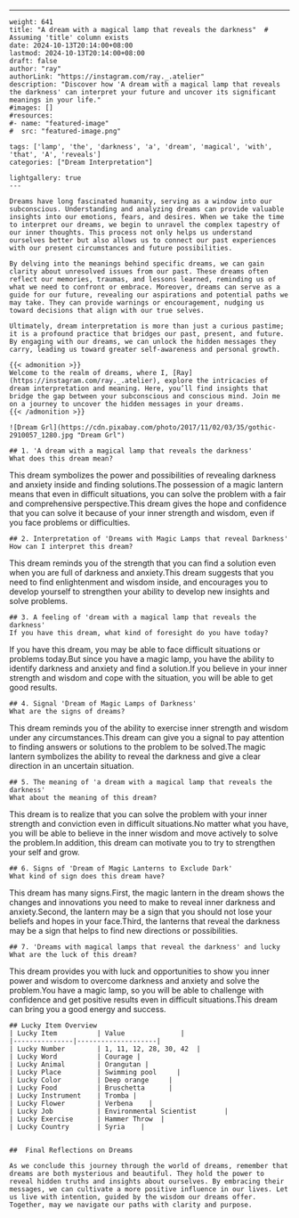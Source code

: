 ---
    weight: 641
    title: "A dream with a magical lamp that reveals the darkness"  # Assuming 'title' column exists
    date: 2024-10-13T20:14:00+08:00
    lastmod: 2024-10-13T20:14:00+08:00
    draft: false
    author: "ray"
    authorLink: "https://instagram.com/ray._.atelier"
    description: "Discover how 'A dream with a magical lamp that reveals the darkness' can interpret your future and uncover its significant meanings in your life."
    #images: []
    #resources:
    #- name: "featured-image"
    #  src: "featured-image.png"
    
    tags: ['lamp', 'the', 'darkness', 'a', 'dream', 'magical', 'with', 'that', 'A', 'reveals']
    categories: ["Dream Interpretation"]
    
    lightgallery: true
    ---
    
    Dreams have long fascinated humanity, serving as a window into our subconscious. Understanding and analyzing dreams can provide valuable insights into our emotions, fears, and desires. When we take the time to interpret our dreams, we begin to unravel the complex tapestry of our inner thoughts. This process not only helps us understand ourselves better but also allows us to connect our past experiences with our present circumstances and future possibilities.
    
    By delving into the meanings behind specific dreams, we can gain clarity about unresolved issues from our past. These dreams often reflect our memories, traumas, and lessons learned, reminding us of what we need to confront or embrace. Moreover, dreams can serve as a guide for our future, revealing our aspirations and potential paths we may take. They can provide warnings or encouragement, nudging us toward decisions that align with our true selves.
    
    Ultimately, dream interpretation is more than just a curious pastime; it is a profound practice that bridges our past, present, and future. By engaging with our dreams, we can unlock the hidden messages they carry, leading us toward greater self-awareness and personal growth.
    
    {{< admonition >}}
    Welcome to the realm of dreams, where I, [Ray](https://instagram.com/ray._.atelier), explore the intricacies of dream interpretation and meaning. Here, you’ll find insights that bridge the gap between your subconscious and conscious mind. Join me on a journey to uncover the hidden messages in your dreams.
    {{< /admonition >}}
    
    ![Dream Grl](https://cdn.pixabay.com/photo/2017/11/02/03/35/gothic-2910057_1280.jpg "Dream Grl")
    
    ## 1. 'A dream with a magical lamp that reveals the darkness'
    What does this dream mean?
This dream symbolizes the power and possibilities of revealing darkness and anxiety inside and finding solutions.The possession of a magic lantern means that even in difficult situations, you can solve the problem with a fair and comprehensive perspective.This dream gives the hope and confidence that you can solve it because of your inner strength and wisdom, even if you face problems or difficulties.
    
    ## 2. Interpretation of 'Dreams with Magic Lamps that reveal Darkness'
    How can I interpret this dream?
This dream reminds you of the strength that you can find a solution even when you are full of darkness and anxiety.This dream suggests that you need to find enlightenment and wisdom inside, and encourages you to develop yourself to strengthen your ability to develop new insights and solve problems.
    
    ## 3. A feeling of 'dream with a magical lamp that reveals the darkness'
    If you have this dream, what kind of foresight do you have today?
If you have this dream, you may be able to face difficult situations or problems today.But since you have a magic lamp, you have the ability to identify darkness and anxiety and find a solution.If you believe in your inner strength and wisdom and cope with the situation, you will be able to get good results.
    
    ## 4. Signal 'Dream of Magic Lamps of Darkness'
    What are the signs of dreams?
This dream reminds you of the ability to exercise inner strength and wisdom under any circumstances.This dream can give you a signal to pay attention to finding answers or solutions to the problem to be solved.The magic lantern symbolizes the ability to reveal the darkness and give a clear direction in an uncertain situation.
    
    ## 5. The meaning of 'a dream with a magical lamp that reveals the darkness'
    What about the meaning of this dream?
This dream is to realize that you can solve the problem with your inner strength and conviction even in difficult situations.No matter what you have, you will be able to believe in the inner wisdom and move actively to solve the problem.In addition, this dream can motivate you to try to strengthen your self and grow.
    
    ## 6. Signs of 'Dream of Magic Lanterns to Exclude Dark'
    What kind of sign does this dream have?
This dream has many signs.First, the magic lantern in the dream shows the changes and innovations you need to make to reveal inner darkness and anxiety.Second, the lantern may be a sign that you should not lose your beliefs and hopes in your face.Third, the lanterns that reveal the darkness may be a sign that helps to find new directions or possibilities.
    
    ## 7. 'Dreams with magical lamps that reveal the darkness' and lucky
    What are the luck of this dream?
This dream provides you with luck and opportunities to show you inner power and wisdom to overcome darkness and anxiety and solve the problem.You have a magic lamp, so you will be able to challenge with confidence and get positive results even in difficult situations.This dream can bring you a good energy and success.
    
    ## Lucky Item Overview
    | Lucky Item          | Value              |
    |---------------|--------------------|
    | Lucky Number        | 1, 11, 12, 28, 30, 42  |
    | Lucky Word          | Courage |
    | Lucky Animal        | Orangutan |
    | Lucky Place         | Swimming pool     |
    | Lucky Color         | Deep orange     |
    | Lucky Food          | Bruschetta      |
    | Lucky Instrument    | Tromba |
    | Lucky Flower        | Verbena    |
    | Lucky Job           | Environmental Scientist       |
    | Lucky Exercise      | Hammer Throw  |
    | Lucky Country       | Syria    |
    
    
    ##  Final Reflections on Dreams
    
    As we conclude this journey through the world of dreams, remember that dreams are both mysterious and beautiful. They hold the power to reveal hidden truths and insights about ourselves. By embracing their messages, we can cultivate a more positive influence in our lives. Let us live with intention, guided by the wisdom our dreams offer. Together, may we navigate our paths with clarity and purpose.
    